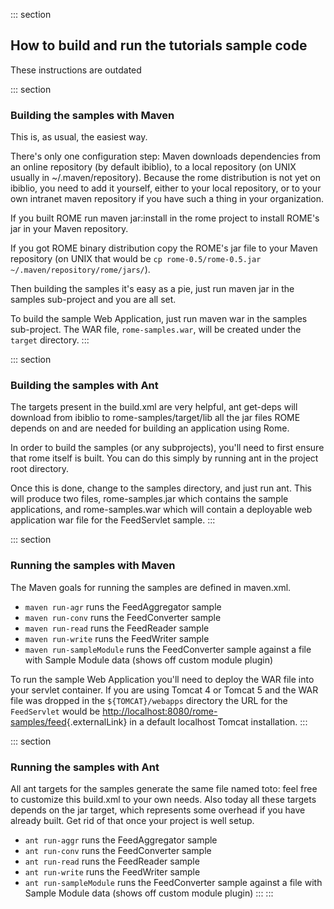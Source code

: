 ::: section
## How to build and run the tutorials sample code

These instructions are outdated

::: section
### Building the samples with Maven

This is, as usual, the easiest way.

There\'s only one configuration step: Maven downloads dependencies from
an online repository (by default ibiblio), to a local repository (on
UNIX usually in \~/.maven/repository). Because the rome distribution is
not yet on ibiblio, you need to add it yourself, either to your local
repository, or to your own intranet maven repository if you have such a
thing in your organization.

If you built ROME run maven jar:install in the rome project to install
ROME\'s jar in your Maven repository.

If you got ROME binary distribution copy the ROME\'s jar file to your
Maven repository (on UNIX that would be
`cp rome-0.5/rome-0.5.jar ~/.maven/repository/rome/jars/`).

Then building the samples it\'s easy as a pie, just run maven jar in the
samples sub-project and you are all set.

To build the sample Web Application, just run maven war in the samples
sub-project. The WAR file, `rome-samples.war`, will be created under the
`target` directory.
:::

::: section
### Building the samples with Ant

The targets present in the build.xml are very helpful, ant get-deps will
download from ibiblio to rome-samples/target/lib all the jar files ROME
depends on and are needed for building an application using Rome.

In order to build the samples (or any subprojects), you\'ll need to
first ensure that rome itself is built. You can do this simply by
running ant in the project root directory.

Once this is done, change to the samples directory, and just run ant.
This will produce two files, rome-samples.jar which contains the sample
applications, and rome-samples.war which will contain a deployable web
application war file for the FeedServlet sample.
:::

::: section
### Running the samples with Maven

The Maven goals for running the samples are defined in maven.xml.

-   `maven run-agr` runs the FeedAggregator sample
-   `maven run-conv` runs the FeedConverter sample
-   `maven run-read` runs the FeedReader sample
-   `maven run-write` runs the FeedWriter sample
-   `maven run-sampleModule` runs the FeedConverter sample against a
    file with Sample Module data (shows off custom module plugin)

To run the sample Web Application you\'ll need to deploy the WAR file
into your servlet container. If you are using Tomcat 4 or Tomcat 5 and
the WAR file was dropped in the `${TOMCAT}/webapps` directory the URL
for the `FeedServlet` would be
[http://localhost:8080/rome-samples/feed](http://localhost:8080/rome-samples/feed){.externalLink}
in a default localhost Tomcat installation.
:::

::: section
### Running the samples with Ant

All ant targets for the samples generate the same file named toto: feel
free to customize this build.xml to your own needs. Also today all these
targets depends on the jar target, which represents some overhead if you
have already built. Get rid of that once your project is well setup.

-   `ant run-aggr` runs the FeedAggregator sample
-   `ant run-conv` runs the FeedConverter sample
-   `ant run-read` runs the FeedReader sample
-   `ant run-write` runs the FeedWriter sample
-   `ant run-sampleModule` runs the FeedConverter sample against a file
    with Sample Module data (shows off custom module plugin)
:::
:::
